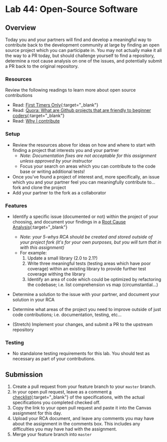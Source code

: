 # Lab 44: Open-Source Software

## Overview

Today you and your partners will find and develop a meaningful way to contribute back to the development community at large by finding an open source project which you can participate in. You may not actually make it all the way to a PR today, but should challenge yourself to find a repository, determine a root cause analysis on one of the issues, and potentially submit a PR back to the original repository. 

### Resources
Review the following readings to learn more about open source contributions

- Read: [First Timers Only](https://www.firsttimersonly.com/){:target="_blank"}
- Read: [Quora: What are Github projects that are friendly to beginner coders](https://www.quora.com/What-are-GitHub-projects-that-are-friendly-to-beginner-coders){:target="_blank"}
- Read: [Why I contribute](https://www.intopalo.com/blog/2017-11-28-why-i-contribute-to-oss/)

### Setup
- Review the resources above for ideas on how and where to start with finding a project that interests you and your partner
    - *Note: Documentation fixes are not acceptable for this assignment unless approved by your instructor*
    - Focus your search on areas which you can contribute to the code base or writing additional tests!
- Once you've found a project of interest and, more specifically, an issue which you and your partner feel you can meaningfully contribute to... fork and clone the project
- Add your partner to the fork as a collaborator

### Features
- Identify a specific issue (documented or not) within the project of your choosing, and document your findings in a [Root Cause Analysis](https://en.wikipedia.org/wiki/5_Whys){:target="_blank"}
    - *Note: your 5-whys RCA should be created and stored outside of your project fork (it's for your own purposes, but you will turn that in with this assignment)*
    - For example:
        1. Update a small library (2.0 to 2.1?)
        2. Write three meaningful tests (testing areas which have poor coverage) within an existing library to provide further test coverage withing the library
        3. Identify an area of code which could be optimized by refactoring the codebase; i.e. list comprehension vs map (circumstantial...)
- Determine a solution to the issue with your partner, and document your solution in your RCA
- Determine what areas of the project you need to improve outside of just code contributions; i.e. documentation, testing, etc...

- (Stretch) Implement your changes, and submit a PR to the upstream repository

### Testing
- No standalone testing requirements for this lab. You should test as necessary as part of your contributions.

## Submission
1. Create a pull request from your feature branch to your `master` branch.
2. In your open pull request, leave as a comment [a checklist](https://github.com/blog/1825-task-lists-in-all-markdown-documents){:target="_blank"} of the specifications, with the actual specifications you completed checked off.
3. Copy the link to your open pull request and paste it into the Canvas assignment for this day.
4. Upload your RCA document, and leave any comments you may have about the assignment in the comments box. This includes any difficulties you may have had with the assignment.
5. Merge your feature branch into `master`